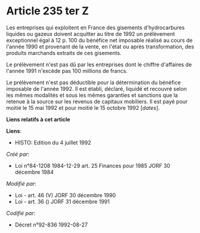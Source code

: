 # Article 235 ter Z

Les entreprises qui exploitent en France des gisements d'hydrocarbures liquides ou gazeux doivent acquitter au titre de 1992
un prélèvement exceptionnel égal à 12 p. 100 du bénéfice net imposable réalisé au cours de l'année 1990 et provenant de la
vente, en l'état ou après transformation, des produits marchands extraits de ces gisements.

Le prélèvement n'est pas dû par les entreprises dont le chiffre d'affaires de l'année 1991 n'excède pas 100 millions de
francs.

Le prélèvement n'est pas déductible pour la détermination du bénéfice imposable de l'année 1992. Il est établi, déclaré,
liquidé et recouvré selon les mêmes modalités et sous les mêmes garanties et sanctions que la retenue à la source sur les
revenus de capitaux mobiliers. Il est payé pour moitié le 15 mai 1992 et pour moitié le 15 octobre 1992 [*dates*].

**Liens relatifs à cet article**

**Liens**:

  - HISTO: Edition du 4 juillet 1992

_Créé par_:

  - Loi n°84-1208 1984-12-29 art. 25 Finances pour 1985 JORF 30 décembre 1984

_Modifié par_:

  - Loi - art. 46 (V) JORF 30 décembre 1990
  - Loi - art. 36 () JORF 31 décembre 1991

_Codifié par_:

  - Décret n°92-836 1992-08-27
